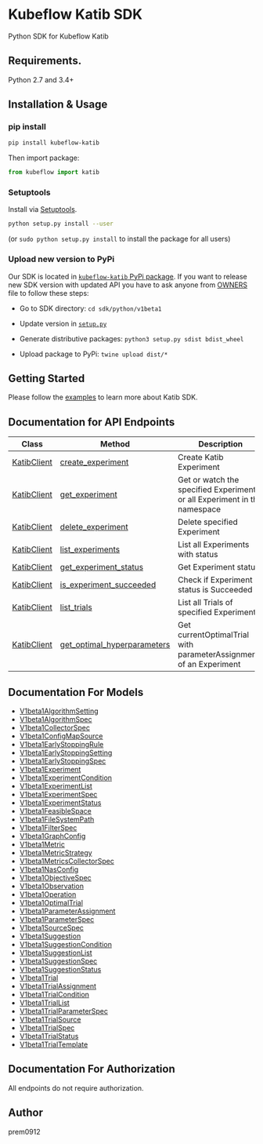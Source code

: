 # Kubeflow Katib SDK

Python SDK for Kubeflow Katib

## Requirements.

Python 2.7 and 3.4+

## Installation & Usage

### pip install

```sh
pip install kubeflow-katib
```

Then import package:

```python
from kubeflow import katib
```

### Setuptools

Install via [Setuptools](http://pypi.python.org/pypi/setuptools).

```sh
python setup.py install --user
```

(or `sudo python setup.py install` to install the package for all users)

### Upload new version to PyPi

Our SDK is located in [`kubeflow-katib` PyPi package](https://pypi.org/project/kubeflow-katib/).
If you want to release new SDK version with updated API you have to ask anyone from
[OWNERS](https://github.com/kubeflow/katib/blob/master/OWNERS) file to follow these steps:

- Go to SDK directory: `cd sdk/python/v1beta1`

- Update version in [`setup.py`](https://github.com/kubeflow/katib/blob/master/sdk/python/v1beta1/setup.py#L22)

- Generate distributive packages: `python3 setup.py sdist bdist_wheel`

- Upload package to PyPi: `twine upload dist/*`

## Getting Started

Please follow the [examples](examples) to learn more about Katib SDK.

## Documentation for API Endpoints

| Class                 | Method                                | Description                                                              |
| --------------------- | ------------------------------------- | ------------------------------------------------------------------------ |
| [KatibClient][client] | [create_experiment][create]           | Create Katib Experiment                                                  |
| [KatibClient][client] | [get_experiment][get_e]               | Get or watch the specified Experiment or all Experiment in the namespace |
| [KatibClient][client] | [delete_experiment][delete]           | Delete specified Experiment                                              |
| [KatibClient][client] | [list_experiments][list_e]            | List all Experiments with status                                         |
| [KatibClient][client] | [get_experiment_status][get_status]   | Get Experiment status                                                    |
| [KatibClient][client] | [is_experiment_succeeded][is_suc]     | Check if Experiment status is Succeeded                                  |
| [KatibClient][client] | [list_trials][list_t]                 | List all Trials of specified Experiment                                  |
| [KatibClient][client] | [get_optimal_hyperparameters][opt_hp] | Get currentOptimalTrial with parameterAssignments of an Experiment       |

[client]: docs/KatibClient.md
[create]: docs/KatibClient.md#create_experiment
[get_e]: docs/KatibClient.md#get_experiment
[delete]: docs/KatibClient.md#delete_experiment
[list_e]: docs/KatibClient.md#list_experiments
[get_status]: docs/KatibClient.md#get_experiment_status
[is_suc]: docs/KatibClient.md#is_experiment_succeeded
[list_t]: docs/KatibClient.md#list_trials
[opt_hp]: docs/KatibClient.md#get_optimal_hyperparameters

## Documentation For Models

- [V1beta1AlgorithmSetting](docs/V1beta1AlgorithmSetting.md)
- [V1beta1AlgorithmSpec](docs/V1beta1AlgorithmSpec.md)
- [V1beta1CollectorSpec](docs/V1beta1CollectorSpec.md)
- [V1beta1ConfigMapSource](docs/V1beta1ConfigMapSource.md)
- [V1beta1EarlyStoppingRule](docs/V1beta1EarlyStoppingRule.md)
- [V1beta1EarlyStoppingSetting](docs/V1beta1EarlyStoppingSetting.md)
- [V1beta1EarlyStoppingSpec](docs/V1beta1EarlyStoppingSpec.md)
- [V1beta1Experiment](docs/V1beta1Experiment.md)
- [V1beta1ExperimentCondition](docs/V1beta1ExperimentCondition.md)
- [V1beta1ExperimentList](docs/V1beta1ExperimentList.md)
- [V1beta1ExperimentSpec](docs/V1beta1ExperimentSpec.md)
- [V1beta1ExperimentStatus](docs/V1beta1ExperimentStatus.md)
- [V1beta1FeasibleSpace](docs/V1beta1FeasibleSpace.md)
- [V1beta1FileSystemPath](docs/V1beta1FileSystemPath.md)
- [V1beta1FilterSpec](docs/V1beta1FilterSpec.md)
- [V1beta1GraphConfig](docs/V1beta1GraphConfig.md)
- [V1beta1Metric](docs/V1beta1Metric.md)
- [V1beta1MetricStrategy](docs/V1beta1MetricStrategy.md)
- [V1beta1MetricsCollectorSpec](docs/V1beta1MetricsCollectorSpec.md)
- [V1beta1NasConfig](docs/V1beta1NasConfig.md)
- [V1beta1ObjectiveSpec](docs/V1beta1ObjectiveSpec.md)
- [V1beta1Observation](docs/V1beta1Observation.md)
- [V1beta1Operation](docs/V1beta1Operation.md)
- [V1beta1OptimalTrial](docs/V1beta1OptimalTrial.md)
- [V1beta1ParameterAssignment](docs/V1beta1ParameterAssignment.md)
- [V1beta1ParameterSpec](docs/V1beta1ParameterSpec.md)
- [V1beta1SourceSpec](docs/V1beta1SourceSpec.md)
- [V1beta1Suggestion](docs/V1beta1Suggestion.md)
- [V1beta1SuggestionCondition](docs/V1beta1SuggestionCondition.md)
- [V1beta1SuggestionList](docs/V1beta1SuggestionList.md)
- [V1beta1SuggestionSpec](docs/V1beta1SuggestionSpec.md)
- [V1beta1SuggestionStatus](docs/V1beta1SuggestionStatus.md)
- [V1beta1Trial](docs/V1beta1Trial.md)
- [V1beta1TrialAssignment](docs/V1beta1TrialAssignment.md)
- [V1beta1TrialCondition](docs/V1beta1TrialCondition.md)
- [V1beta1TrialList](docs/V1beta1TrialList.md)
- [V1beta1TrialParameterSpec](docs/V1beta1TrialParameterSpec.md)
- [V1beta1TrialSource](docs/V1beta1TrialSource.md)
- [V1beta1TrialSpec](docs/V1beta1TrialSpec.md)
- [V1beta1TrialStatus](docs/V1beta1TrialStatus.md)
- [V1beta1TrialTemplate](docs/V1beta1TrialTemplate.md)

## Documentation For Authorization

All endpoints do not require authorization.

## Author

prem0912
